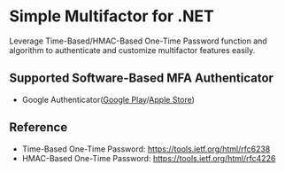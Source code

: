 # Simple Multifactor for .NET
Leverage Time-Based/HMAC-Based One-Time Password function and algorithm to authenticate and customize multifactor features easily.

## Supported Software-Based MFA Authenticator
* Google Authenticator([Google Play](https://play.google.com/store/apps/details?id=com.google.android.apps.authenticator2&hl=zh_TW&gl=US)/[Apple Store](https://apps.apple.com/tw/app/google-authenticator/id388497605))

## Reference
* Time-Based One-Time Password: https://tools.ietf.org/html/rfc6238
* HMAC-Based One-Time Password: https://tools.ietf.org/html/rfc4226